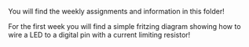 You will find the weekly assignments and information in this folder!

For the first week you will find a simple fritzing diagram showing how to wire a LED to a digital pin with a current limiting resistor!
